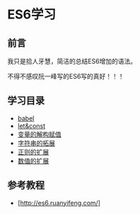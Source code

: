 # ES6学习

## 前言

我只是拾人牙慧，简洁的总结ES6增加的语法。

不得不感叹阮一峰写的ES6写的真好！！！

## 学习目录

- [babel](./babel/README.md)
- [let&const](./let&const/README.md)
- [变量的解构赋值](./变量的解构赋值/README.md)
- [字符串的拓展](./字符串的拓展/README.md)
- [正则的扩展](./正则的扩展/README.md)
- [数值的扩展](./数值的扩展/README.md)

## 参考教程

- [http://es6.ruanyifeng.com/]
